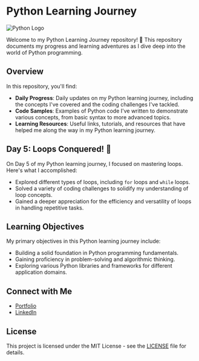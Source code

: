# Python Learning Journey

![Python Logo](https://www.python.org/static/community_logos/python-logo-master-v3-TM.png)

Welcome to my Python Learning Journey repository! 🐍 This repository documents my progress and learning adventures as I dive deep into the world of Python programming.

## Overview

In this repository, you'll find:

- **Daily Progress**: Daily updates on my Python learning journey, including the concepts I've covered and the coding challenges I've tackled.
- **Code Samples**: Examples of Python code I've written to demonstrate various concepts, from basic syntax to more advanced topics.
- **Learning Resources**: Useful links, tutorials, and resources that have helped me along the way in my Python learning journey.

## Day 5: Loops Conquered! 🎉

On Day 5 of my Python learning journey, I focused on mastering loops. Here's what I accomplished:

- Explored different types of loops, including `for` loops and `while` loops.
- Solved a variety of coding challenges to solidify my understanding of loop concepts.
- Gained a deeper appreciation for the efficiency and versatility of loops in handling repetitive tasks.

## Learning Objectives

My primary objectives in this Python learning journey include:

- Building a solid foundation in Python programming fundamentals.
- Gaining proficiency in problem-solving and algorithmic thinking.
- Exploring various Python libraries and frameworks for different application domains.

## Connect with Me

- [Portfolio](https://singh-3d-portfolio.netlify.app/)
- [LinkedIn](http://www.linkedin.com/in/vishalvs7)

## License

This project is licensed under the MIT License - see the [LICENSE](LICENSE) file for details.
